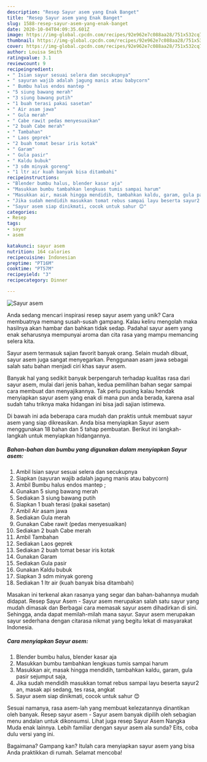 ```yaml
---
description: "Resep Sayur asem yang Enak Banget"
title: "Resep Sayur asem yang Enak Banget"
slug: 1588-resep-sayur-asem-yang-enak-banget
date: 2020-10-04T04:09:35.601Z
image: https://img-global.cpcdn.com/recipes/92e962e7c088aa28/751x532cq70/sayur-asem-foto-resep-utama.jpg
thumbnail: https://img-global.cpcdn.com/recipes/92e962e7c088aa28/751x532cq70/sayur-asem-foto-resep-utama.jpg
cover: https://img-global.cpcdn.com/recipes/92e962e7c088aa28/751x532cq70/sayur-asem-foto-resep-utama.jpg
author: Louisa Smith
ratingvalue: 3.1
reviewcount: 9
recipeingredient:
- " Isian sayur sesuai selera dan secukupnya"
- " sayuran wajib adalah jagung manis atau babycorn"
- " Bumbu halus endos mantep "
- "5 siung bawang merah"
- "3 siung bawang putih"
- "1 buah terasi pakai sasetan"
- " Air asam jawa"
- " Gula merah"
- " Cabe rawit pedas menyesuaikan"
- "2 buah Cabe merah"
- " Tambahan"
- " Laos geprek"
- "2 buah tomat besar iris kotak"
- " Garam"
- " Gula pasir"
- " Kaldu bubuk"
- "3 sdm minyak goreng"
- "1 ltr air kuah banyak bisa ditambahi"
recipeinstructions:
- "Blender bumbu halus, blender kasar aja"
- "Masukkan bumbu tambahkan lengkuas tumis sampai harum"
- "Masukkan air, masak hingga mendidih, tambahkan kaldu, garam, gula pasir sejumput saja,"
- "Jika sudah mendidih masukkan tomat rebus sampai layu beserta sayur2 an, masak api sedang, tes rasa, angkat"
- "Sayur asem siap dinikmati, cocok untuk sahur 😊"
categories:
- Resep
tags:
- sayur
- asem

katakunci: sayur asem 
nutrition: 164 calories
recipecuisine: Indonesian
preptime: "PT16M"
cooktime: "PT57M"
recipeyield: "3"
recipecategory: Dinner

---
```



![Sayur asem](https://img-global.cpcdn.com/recipes/92e962e7c088aa28/751x532cq70/sayur-asem-foto-resep-utama.jpg)

Anda sedang mencari inspirasi resep sayur asem yang unik? Cara membuatnya memang susah-susah gampang. Kalau keliru mengolah maka hasilnya akan hambar dan bahkan tidak sedap. Padahal sayur asem yang enak seharusnya mempunyai aroma dan cita rasa yang mampu memancing selera kita.

Sayur asem termasuk sajian favorit banyak orang. Selain mudah dibuat, sayur asem juga sangat menyegarkan. Penggunaan asam jawa sebagai salah satu bahan menjadi ciri khas sayur asem.

Banyak hal yang sedikit banyak berpengaruh terhadap kualitas rasa dari sayur asem, mulai dari jenis bahan, kedua pemilihan bahan segar sampai cara membuat dan menyajikannya. Tak perlu pusing kalau hendak menyiapkan sayur asem yang enak di mana pun anda berada, karena asal sudah tahu triknya maka hidangan ini bisa jadi sajian istimewa.


Di bawah ini ada beberapa cara mudah dan praktis untuk membuat sayur asem yang siap dikreasikan. Anda bisa menyiapkan Sayur asem menggunakan 18 bahan dan 5 tahap pembuatan. Berikut ini langkah-langkah untuk menyiapkan hidangannya.

<!--inarticleads1-->

##### Bahan-bahan dan bumbu yang digunakan dalam menyiapkan Sayur asem:

1. Ambil  Isian sayur sesuai selera dan secukupnya
1. Siapkan  (sayuran wajib adalah jagung manis atau babycorn)
1. Ambil  Bumbu halus endos mantep ;
1. Gunakan 5 siung bawang merah
1. Sediakan 3 siung bawang putih
1. Siapkan 1 buah terasi (pakai sasetan)
1. Ambil  Air asam jawa
1. Sediakan  Gula merah
1. Gunakan  Cabe rawit (pedas menyesuaikan)
1. Sediakan 2 buah Cabe merah
1. Ambil  Tambahan
1. Sediakan  Laos geprek
1. Sediakan 2 buah tomat besar iris kotak
1. Gunakan  Garam
1. Sediakan  Gula pasir
1. Gunakan  Kaldu bubuk
1. Siapkan 3 sdm minyak goreng
1. Sediakan 1 ltr air (kuah banyak bisa ditambahi)


Masakan ini terkenal akan rasanya yang segar dan bahan-bahannya mudah didapat. Resep Sayur Asem - Sayur asem merupakan salah satu sayur yang mudah dimasak dan Berbagai cara memasak sayur asem dihadirkan di sini. Sehingga, anda dapat memilah-milah mana sayur. Sayur asem merupakan sayur sederhana dengan citarasa nikmat yang begitu lekat di masyarakat Indonesia. 

<!--inarticleads2-->

##### Cara menyiapkan Sayur asem:

1. Blender bumbu halus, blender kasar aja
1. Masukkan bumbu tambahkan lengkuas tumis sampai harum
1. Masukkan air, masak hingga mendidih, tambahkan kaldu, garam, gula pasir sejumput saja,
1. Jika sudah mendidih masukkan tomat rebus sampai layu beserta sayur2 an, masak api sedang, tes rasa, angkat
1. Sayur asem siap dinikmati, cocok untuk sahur 😊


Sesuai namanya, rasa asem-lah yang membuat kelezatannya dinantikan oleh banyak. Resep sayur asem - Sayur asem banyak dipilih oleh sebagian menu andalan untuk dikonsumsi. Lihat juga resep Sayur Asem Nangka Muda enak lainnya. Lebih familiar dengan sayur asem ala sunda? Eits, coba dulu versi yang ini. 

Bagaimana? Gampang kan? Itulah cara menyiapkan sayur asem yang bisa Anda praktikkan di rumah. Selamat mencoba!
